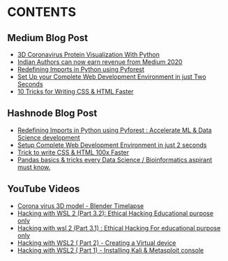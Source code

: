 # CONTENTS

## Medium Blog Post
<!-- MEDIUM:START -->
- [3D Coronavirus Protein Visualization With Python](https://medium.com/@bhageshhunakunti/3d-coronavirus-protein-visualization-with-python-4bda3834be1f?source=rss-287ac3a2ea21------2)
- [Indian Authors can now earn revenue from Medium 2020](https://medium.com/@bhageshhunakunti/indian-authors-can-now-earn-revenue-from-medium-2020-d64edfdb71e6?source=rss-287ac3a2ea21------2)
- [Redefining Imports in Python using Pyforest](https://medium.com/python-in-plain-english/accelerate-ml-ai-data-science-development-redefining-imports-in-python-using-pyforest-83fb39baba6b?source=rss-287ac3a2ea21------2)
- [Set Up your Complete Web Development Environment in just Two Seconds](https://codeburst.io/in-2-seconds-setup-a-complete-web-development-environment-e6f0f3c15c70?source=rss-287ac3a2ea21------2)
- [10 Tricks for Writing CSS & HTML Faster](https://codeburst.io/trick-to-write-css-html-100x-faster-5edd8299e600?source=rss-287ac3a2ea21------2)
<!-- MEDIUM:END -->

## Hashnode Blog Post

<!-- HASHNODE:START -->
- [Redefining Imports in Python using Pyforest :
Accelerate ML & Data Science development](https://bhagesh.tech/redefining-imports-in-python-using-pyforest-accelerate-ml-and-data-science-development-ckdikbvsd008cqns1hqni139p)
- [Setup Complete Web Development Environment in just 2 seconds](https://bhagesh.tech/setup-complete-web-development-environment-in-just-2-seconds-ckdh20df1015beks1a183chy3)
- [Trick to write CSS & HTML 100x Faster](https://bhagesh.tech/trick-to-write-css-and-html-100x-faster-ckdbnaut001nu59s1d6v8g01f)
- [Pandas basics & tricks every Data Science / Bioinformatics aspirant must know.](https://bhagesh.tech/pandas-basics-and-tricks-every-data-science-bioinformatics-aspirant-must-know-ckd8uiiha009mrrs1bmn3gkgo)
<!-- HASHNODE:END -->

## YouTube Videos

<!-- YouTube:START -->
- [Corona virus 3D model - Blender Timelapse](https://www.youtube.com/watch?v=URVFZsEU4-I)
- [Hacking with WSL 2 (Part 3.2): Ethical Hacking Educational purpose only](https://www.youtube.com/watch?v=p9sCCeb0mPE)
- [Hacking with wsl 2 (Part 3.1) : Ethical Hacking For educational purpose only](https://www.youtube.com/watch?v=zLWFmqVCrkI)
- [Hacking with WSL2 ( Part 2) - Creating a Virtual device](https://www.youtube.com/watch?v=VNoiYtRc-Mc)
- [Hacking with WSL2 ( Part 1) - Installing Kali & Metasploit console](https://www.youtube.com/watch?v=9TVhEDv5MmA)
<!-- YouTube:END -->



